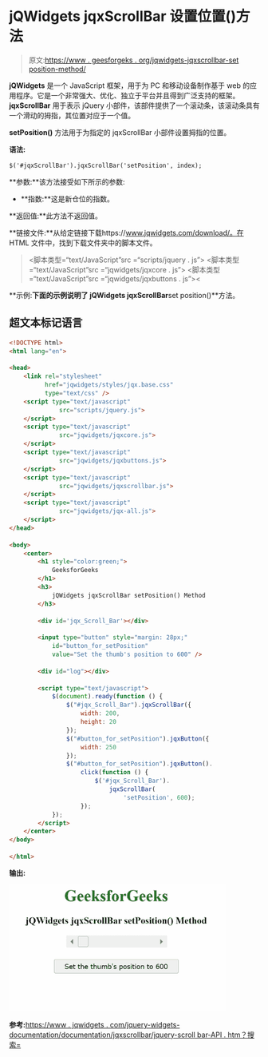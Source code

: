 # jQWidgets jqxScrollBar 设置位置()方法

> 原文:[https://www . geesforgeks . org/jqwidgets-jqxscrollbar-set position-method/](https://www.geeksforgeeks.org/jqwidgets-jqxscrollbar-setposition-method/)

**jQWidgets** 是一个 JavaScript 框架，用于为 PC 和移动设备制作基于 web 的应用程序。它是一个非常强大、优化、独立于平台并且得到广泛支持的框架。 **jqxScrollBar** 用于表示 jQuery 小部件，该部件提供了一个滚动条，该滚动条具有一个滑动的拇指，其位置对应于一个值。

**setPosition()** 方法用于为指定的 jqxScrollBar 小部件设置拇指的位置。

**语法:**

```html
$('#jqxScrollBar').jqxScrollBar('setPosition', index); 
```

**参数:**该方法接受如下所示的参数:

*   **指数:**这是新仓位的指数。

**返回值:**此方法不返回值。

**链接文件:**从给定链接下载https://www.jqwidgets.com/download/。在 HTML 文件中，找到下载文件夹中的脚本文件。

> <link rel="”stylesheet”" href="”jqwidgets/styles/jqx.base.css”" type="”text/css”/">
> <脚本类型=“text/JavaScript”src =“scripts/jquery . js”></script>
> <脚本类型=“text/JavaScript”src =“jqwidgets/jqxcore . js”></script>
> <脚本类型=“text/JavaScript”src =“jqwidgets/jqxbuttons . js”><

**示例:**下面的示例说明了 jQWidgets jqxScrollBar**set position()**方法。

## 超文本标记语言

```html
<!DOCTYPE html>
<html lang="en">

<head>
    <link rel="stylesheet"
          href="jqwidgets/styles/jqx.base.css"
          type="text/css" />
    <script type="text/javascript" 
              src="scripts/jquery.js">
    </script>
    <script type="text/javascript" 
              src="jqwidgets/jqxcore.js">
    </script>
    <script type="text/javascript"
              src="jqwidgets/jqxbuttons.js">
    </script>
    <script type="text/javascript" 
              src="jqwidgets/jqxscrollbar.js">
    </script>
    <script type="text/javascript" 
              src="jqwidgets/jqx-all.js">
    </script>
</head>

<body>
    <center>
        <h1 style="color:green;">
            GeeksforGeeks
        </h1>
        <h3>
            jQWidgets jqxScrollBar setPosition() Method
        </h3>

        <div id='jqx_Scroll_Bar'></div>

        <input type="button" style="margin: 28px;" 
            id="button_for_setPosition"
            value="Set the thumb's position to 600" />

        <div id="log"></div>

        <script type="text/javascript">
            $(document).ready(function () {
                $("#jqx_Scroll_Bar").jqxScrollBar({
                    width: 200,
                    height: 20
                });
                $("#button_for_setPosition").jqxButton({
                    width: 250
                });
                $("#button_for_setPosition").jqxButton().
                    click(function () {
                        $('#jqx_Scroll_Bar').
                            jqxScrollBar(
                                'setPosition', 600);
                    });
            });
        </script>
    </center>
</body>

</html>
```

**输出:**

![](img/dc607697332088b7dbec96370e646fc6.png)

**参考:**[https://www . jqwidgets . com/jquery-widgets-documentation/documentation/jqxscrollbar/jquery-scroll bar-API . htm？搜索=](https://www.jqwidgets.com/jquery-widgets-documentation/documentation/jqxscrollbar/jquery-scrollbar-api.htm?search=)